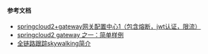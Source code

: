 #### 参考文档

- [springcloud2+gateway网关配置中心1（包含熔断，jwt认证，限流）](https://blog.csdn.net/qq_40650378/article/details/83061160)
- [springcloud2 gateway 之一：简单样例](https://blog.csdn.net/haveqing/article/details/88424598)
- [全链路跟踪skywalking简介](https://www.cnblogs.com/swave/p/11347711.html)